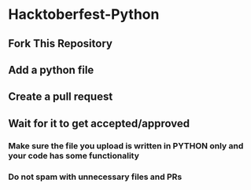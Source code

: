 # Hacktoberfest-Python
## Fork This Repository
## Add a python file
## Create a pull request
## Wait for it to get accepted/approved

### Make sure the file you upload is written in PYTHON only and your code has some functionality
### Do not spam with unnecessary files and PRs
